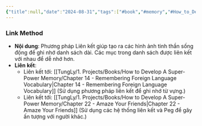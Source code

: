 ```yaml
---
{"title":null,"date":"2024-08-31","tags":["#book","#memory","#How_to_Develop_A_Super_Power_Memory"],"Chương":"Chương5","dg-publish":true,"dg-home":false,"permalink":"/tung-ly/1-projects/books/how-to-develop-a-super-power-memory/link-method/","dgPassFrontmatter":true}
---
```


### Link Method

- **Nội dung**: Phương pháp Liên kết giúp tạo ra các hình ảnh tinh thần sống động để ghi nhớ danh sách dài. Các mục trong danh sách được liên kết với nhau để dễ nhớ hơn.
- **Liên kết**:
    - Liên kết tới: [[TungLy/1. Projects/Books/How to Develop A Super-Power Memory/Chapter 14 - Remembering Foreign Language Vocabulary\|Chapter 14 - Remembering Foreign Language Vocabulary]] (Sử dụng phương pháp liên kết để ghi nhớ từ vựng.)
    - Liên kết tới: [[TungLy/1. Projects/Books/How to Develop A Super-Power Memory/Chapter 22 - Amaze Your Friends\|Chapter 22 - Amaze Your Friends]] (Sử dụng các hệ thống liên kết và Peg để gây ấn tượng với người khác.)